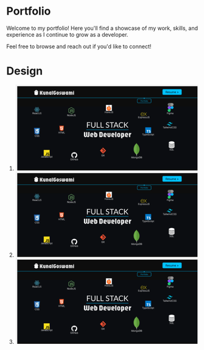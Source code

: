 # Portfolio

Welcome to my portfolio! Here you'll find a showcase of my work, skills, and experience as I continue to grow as a developer.

Feel free to browse and reach out if you'd like to connect!

# Design 

1) ![alt text](/public/design/image.png)
2) ![alt text](/public/design/image.png)
3) ![alt text](/public/design/image.png)
